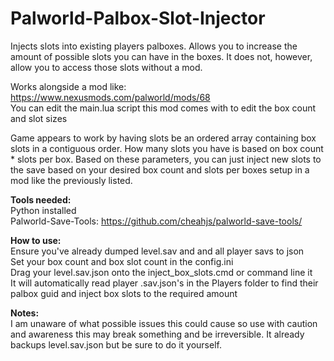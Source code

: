 # Palworld-Palbox-Slot-Injector
Injects slots into existing players palboxes. Allows you to increase the amount of possible slots you can have in the boxes. It does not, however, allow you to access those slots without a mod.

Works alongside a mod like: https://www.nexusmods.com/palworld/mods/68  
You can edit the main.lua script this mod comes with to edit the box count and slot sizes

Game appears to work by having slots be an ordered array containing box slots in a contiguous order. How many slots you have is based on box count * slots per box. Based on these parameters, you can just inject new slots to the save based on your desired box count and slots per boxes setup in a mod like the previously listed.

**Tools needed:**  
Python installed  
Palworld-Save-Tools: https://github.com/cheahjs/palworld-save-tools/  

**How to use:**  
Ensure you've already dumped level.sav and and all player savs to json  
Set your box count and box slot count in the config.ini  
Drag your level.sav.json onto the inject_box_slots.cmd or command line it  
It will automatically read player .sav.json's in the Players folder to find their palbox guid and inject box slots to the required amount  

**Notes:**  
I am unaware of what possible issues this could cause so use with caution and awareness this may break something and be irreversible. It already backups level.sav.json but be sure to do it yourself.  
